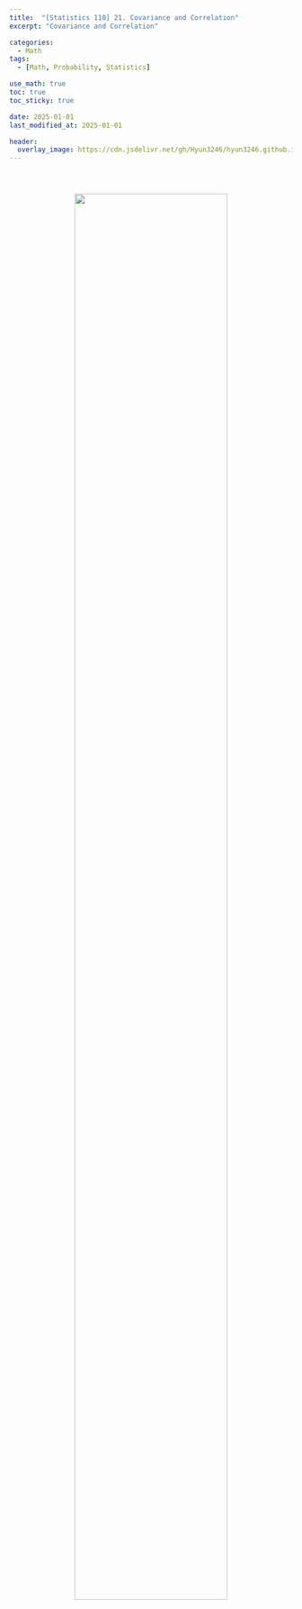 ```yaml
---
title:  "[Statistics 110] 21. Covariance and Correlation"
excerpt: "Covariance and Correlation"

categories:
  - Math
tags:
  - [Math, Probability, Statistics]

use_math: true
toc: true
toc_sticky: true

date: 2025-01-01
last_modified_at: 2025-01-01

header:
  overlay_image: https://cdn.jsdelivr.net/gh/Hyun3246/hyun3246.github.io@master/image/overlay image/Statistics 110.png
---
```


<br/>
<figure style="display:block; text-align:center;">
  <img src="https://cdn.jsdelivr.net/gh/Hyun3246/Code-Warehouse@master/Statistics 110/Lec 21.png"
       style="width: 80%; height: auto; margin:10px">
</figure>
<br/>